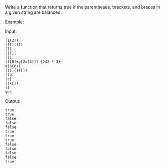 Write a function that returns true if the parentheses, brackets, and
braces in a given string are balanced.

Example:

Input:
```
(1(2))
((()()))
(()
(())(
([)]
(f[0]+g[2x[3]]) {242 * 3}
a(b(c))
[()]{}([])
((b)
(c]
{(x[])
)(
yes
```

Output:
```
true
true
false
false
false
true
true
true
false
false
false
false
true
```
